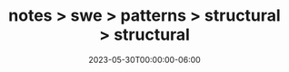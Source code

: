 ---
title: "notes > swe > patterns > structural > structural"
date: "2023-05-30T00:00:00-06:00"
draft: true
---